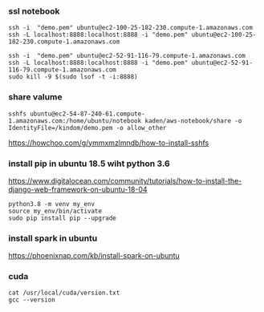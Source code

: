 ### ssl notebook
```
ssh -i  "demo.pem" ubuntu@ec2-100-25-182-230.compute-1.amazonaws.com
ssh -L localhost:8888:localhost:8888 -i "demo.pem" ubuntu@ec2-100-25-182-230.compute-1.amazonaws.com

ssh -i  "demo.pem" ubuntu@ec2-52-91-116-79.compute-1.amazonaws.com
ssh -L localhost:8888:localhost:8888 -i "demo.pem" ubuntu@ec2-52-91-116-79.compute-1.amazonaws.com
sudo kill -9 $(sudo lsof -t -i:8888)
```
### share valume
```
sshfs ubuntu@ec2-54-87-240-61.compute-1.amazonaws.com:/home/ubuntu/notebook kaden/aws-notebook/share -o IdentityFile=/kindom/demo.pem -o allow_other
```

https://howchoo.com/g/ymmxmzlmndb/how-to-install-sshfs


### install pip in ubuntu 18.5 wiht python 3.6

https://www.digitalocean.com/community/tutorials/how-to-install-the-django-web-framework-on-ubuntu-18-04
```
python3.8 -m venv my_env
source my_env/bin/activate
sudo pip install pip --upgrade

```

### install spark in ubuntu

https://phoenixnap.com/kb/install-spark-on-ubuntu



### cuda
```
cat /usr/local/cuda/version.txt
gcc --version
```
